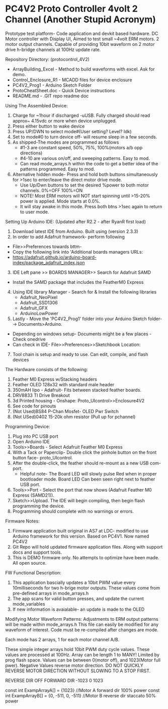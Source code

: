 # PC4V2  Proto Controller 4volt 2 Channel (Another Stupid Acronym) 

Prototype test platform- Code application and devkit based hardware.
DC Motor controller with Display UI, Aimed to test small ~4volt ERM motors. 2 motor output channels.
Capable of providing 10bit waveform on 2 motor drive h-bridge channels at 100Hz update rate. 

Repository Directory: (protocontrol_4V2)
- ArrayBuilding_Excel 	- Method to build waveforms with excel. Ask for demo.
- Control_Enclosure_R1 	- MCADD files for device enclosure
- PC4V2_Prog1		- Arduino Sketch Folder
- ProtoCheatSheet.doc	- Quick Device instructions
- README.md		- .GIT repo readme doc

Using The Assembled Device:
1. Charge for ~1hour if discharged -uUSB. Fully charged should read approx~ 4.15vdc or more when device unplugged. 
2. Press either button to wake device
3. Press UP/DWN to select mode#(User setting? Level? Idk)
4. Set to mode#0 to turn device off- will resume sleep in a few seconds.
5. As shipped-The modes are programmed as follows
	- #1-3 are constant speed, 50%, 75%, 100%(motors a/b opp directions)
	- #4-10 are various on/off, and sweeping patterns. Easy to mod. 
	- Can read mode_arrays.h within the code to get a better idea of the patterns programmed. Easy to mod.
6. Alternative hidden mode- Press and hold both buttons simultaneously for >1sec to enter/leave the direct motor drive mode.
	- Use Up/Dwn buttons to set the desired %power to both motor channels. 0%=OFF 100%=ON   
	- NOTE! Most ERM motors will NOT start spinning until >15-20% power is applied. Mode starts at 0.0%.
	- It will stay awake in this mode. Press both btns >1sec again to return to user mode.


Setting Up Arduino IDE: (Updated after R2.2 - after RyanR first load)
1. Download latest IDE from Arduino. Built using (version 2.3.3)
2. In order to add Adafruit framework- perform following
 - File>>Preferences  towards bttm-
 - Copy the following link into 'Additional boards managers URLs:
 - https://adafruit.github.io/arduino-board-index/package_adafruit_index.json
3. IDE Left pane >> BOARDS MANAGER>> Search for Adafruit SAMD
 - Install the SAMD package that includes the FeatherM0 Express
4. Using IDE library Manager - Search for & Install the following libraries
	- Adafruit_NeoPixel
	- Adafruit_SSD1306
	- Adafruit_GFX
	- ArduinoLowPower
6. Lastly - Move the 'PC4V2_Prog1' folder into your Arduino Sketch folder--> Documents>Arduino. 
 - Depending on windows setup- Documents might be a few places - Check onedrive
 - Can check in IDE-  File>>Preferences>>Sketchbook Location: 
7. Tool chain is setup and ready to use. Can edit, compile, and flash devices 


The Hardware consists of the following:
1. Feather M0 Express w/Stacking headers
2. Feather OLED 128x32 with standard male header
3. 350mAH lipo - Adafruit- Fits between stacked feather boards. 
4. DRV8833 TI Drive Breakout
5. 3d Printed housing - Onshape: Proto_UIcontrol>>Enclosure4V2
6. See code for pinouts 
7. (Not Used)BS84 P-Chan Mosfet- OLED Pwr Switch
8. (Not USed)0402 15-20k ohm resistor (Pull up for pchannel)


Programming Device:
1. Plug into PC USB port
2. Open Arduino IDE
3. Tools>>Boards  - Select Adafruit Feather M0 Express
4. With a Tack or Paperclip-  Double click the pinhole button on the front button face- proto_UIcontrol. 
5. After the double-click, the feather should re-mount as a new USB com-port. 
	- Helpful note- The Board LED will slowly pulse Red when in proper bootloader mode. Board LED Can been seen right next to feather USB port. 
6. Tools>>Port  - Select the port that now shows (Adafruit Feather M0 Express (SAMD21)).
7. Sketch>>Upload.  The IDE will begin compiling, then begin flash programming the device. 
8. Programming should complete with no warnings or errors. 

Firmware Notes:
1. Firmware application built original in AS7 at LDC- modified to use Arduino framework
for this version. Based on PC4V1. Now named PC4V2
2. Git Repo will hold updated firmware application files. Along with support docs and support tools.
3. This is DEMO firmware only. No attempts to optimize have been made. All open source. 

FW Functional Description:
1. This application bascially updates a 10bit PWM value every 10milliseconds
   for two h-brige motor outputs. These values come from pre-defined arrays in mode_arrays.h
2. The app scans for valid button presses, and update the current mode_variables
3. If new information is avaialable- an update is made to the OLED 


Modifying Motor Waveform Patterns: 
Adjustments to ERM output patterns will be made within mode_arrays.h
This file can easily be modified for any waveform of interest.
Code must be re-compiled after changes are mode.  

Each mode has 2 arrays, 1 for each motor channel A/B.  

These simple integer arrays hold 10bit PWM duty cycle values.
These values are processed at 100Hz. Array can be length 1 to MANY! Limited by prog flash space.
Values can be between 0(motor off), and 1023(Motor full pwer). Negative Values reverse motor
direction. DO NOT QUICKLY REVERSE MOTOR DIRECTION WITHOUT SLOWING TO A STOP FIRST. 
 
REVERSE DIR	OFF	FORWARD DIR
  -1023		0	1023

const int ExampArrayA[] = {1023} 		//Motor A forward dir 100% power
const int ExampArrayB[] = {0, -511, 0, -511}	//Motor B reverse dir staccato 50% power


